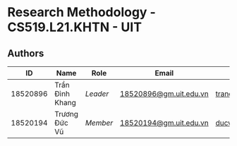 # Research Methodology - CS519.L21.KHTN - UIT

## Authors
ID | Name | Role | Email| Git|
--- | --- | --- | --- | ---
18520896 | Trần Đình Khang | *Leader* | 18520896@gm.uit.edu.vn| [trandinhkhang0279](https://github.com/trandinhkhang0279)
18520194 | Trương Đức Vũ | *Member* | 18520194@gm.uit.edu.vn| [ducvuuit](https://github.com/ducvuuit)
